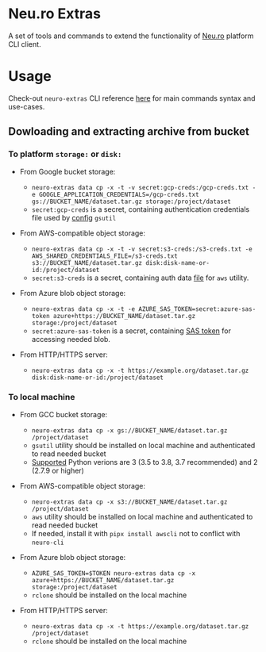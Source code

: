 # Neu.ro Extras

A set of tools and commands to extend the functionality of [Neu.ro](https://neu.ro) platform CLI client.

# Usage
Check-out `neuro-extras` CLI reference [here](./docs/cli.md) for main commands syntax and use-cases.

## Dowloading and extracting archive from bucket
### To platform `storage:` or `disk:`
- From Google bucket storage:
    - `neuro-extras data cp -x -t -v secret:gcp-creds:/gcp-creds.txt -e GOOGLE_APPLICATION_CREDENTIALS=/gcp-creds.txt gs://BUCKET_NAME/dataset.tar.gz storage:/project/dataset`
    - `secret:gcp-creds` is a secret, containing authentication credentials file used by [config](https://cloud.google.com/docs/authentication/getting-started#setting_the_environment_variable) `gsutil`

- From AWS-compatible object storage:
    - `neuro-extras data cp -x -t -v secret:s3-creds:/s3-creds.txt -e AWS_SHARED_CREDENTIALS_FILE=/s3-creds.txt s3://BUCKET_NAME/dataset.tar.gz disk:disk-name-or-id:/project/dataset`
    - `secret:s3-creds` is a secret, containing auth data [file](https://docs.aws.amazon.com/cli/latest/userguide/cli-configure-envvars.html#envvars-list) for `aws` utility.

- From Azure blob object storage:
    - `neuro-extras data cp -x -t -e AZURE_SAS_TOKEN=secret:azure-sas-token azure+https://BUCKET_NAME/dataset.tar.gz storage:/project/dataset`
    - `secret:azure-sas-token` is a secret, containing [SAS token](https://docs.microsoft.com/en-us/azure/cognitive-services/translator/document-translation/create-sas-tokens?tabs=Containers) for accessing needed blob.

- From HTTP/HTTPS server:
    - `neuro-extras data cp -x -t https://example.org/dataset.tar.gz disk:disk-name-or-id:/project/dataset`

### To local machine
- From GCC bucket storage:
    - `neuro-extras data cp -x gs://BUCKET_NAME/dataset.tar.gz /project/dataset`
    - `gsutil` utility should be installed on local machine and authenticated to read needed bucket
    - [Supported](https://cloud.google.com/storage/docs/gsutil_install#sdk-install) Python verions are 3 (3.5 to 3.8, 3.7 recommended) and 2 (2.7.9 or higher)

- From AWS-compatible object storage:
    - `neuro-extras data cp -x s3://BUCKET_NAME/dataset.tar.gz /project/dataset`
    - `aws` utility should be installed on local machine and authenticated to read needed bucket
    - If needed, install it with `pipx install awscli` not to conflict with `neuro-cli`

- From Azure blob object storage:
    - `AZURE_SAS_TOKEN=$TOKEN neuro-extras data cp -x azure+https://BUCKET_NAME/dataset.tar.gz storage:/project/dataset`
    - `rclone` should be installed on the local machine

- From HTTP/HTTPS server:
    - `neuro-extras data cp -x -t https://example.org/dataset.tar.gz /project/dataset`
    - `rclone` should be installed on the local machine
